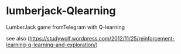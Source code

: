 # lumberjack-Qlearning
LumberJack game fromTelegram with Q-learning

see also (https://studywolf.wordpress.com/2012/11/25/reinforcement-learning-q-learning-and-exploration/)
